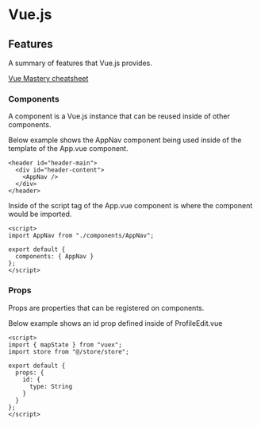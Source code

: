 # Vue.js

## Features

A summary of features that Vue.js provides.

[Vue Mastery cheatsheet](https://www.vuemastery.com/pdf/Vue-Essentials-Cheat-Sheet.pdf)

### Components

A component is a Vue.js instance that can be reused inside of other components.

Below example shows the AppNav component being used inside of the template of the App.vue component.

```
<header id="header-main">
  <div id="header-content">
    <AppNav />
  </div>
</header>
```

Inside of the script tag of the App.vue component is where the component would be imported.

```
<script>
import AppNav from "./components/AppNav";

export default {
  components: { AppNav }
};
</script>
```

### Props

Props are properties that can be registered on components.

Below example shows an id prop defined inside of ProfileEdit.vue

```
<script>
import { mapState } from "vuex";
import store from "@/store/store";

export default {
  props: {
    id: {
      type: String
    }
  }
};
</script>
```

